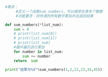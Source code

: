 
<BlogInfo id="901" title="16.多值参数案例" author="白日梦想猿" pv=0 read_times=0 pre_cost_time="0分15秒" category="语法进阶" tag_list="['语法进阶']" create_time="2020.02.19 08:50:25" update_time="2020.02.19 09:12:49" />

```python
#需求：
     #定义一个函数sum_numbers，可以接受任意多个整数
     #功能要求：将传递的所有数字累加并且返回结果

def sum_numbers(*list_num):
    sum = 0
    # print(list_num[0])
    # print(list_num[1])
    # print(list_num)
    #循环遍历进行累加
    for number in list_num:
        sum += number
    return  sum

print("结果为%d"%sum_numbers(1,2,12,23,34,45))


```
